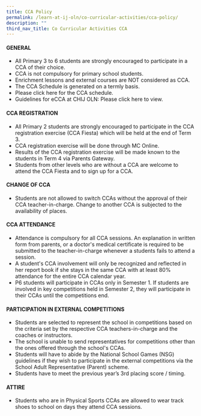 ```yaml
---
title: CCA Policy
permalink: /learn-at-ij-oln/co-curricular-activities/cca-policy/
description: ""
third_nav_title: Co Curricular Activities CCA
---
```


<h4><strong>GENERAL</strong></h4>
<ul>
<li>All Primary 3 to 6 students are strongly encouraged to participate in a CCA of their choice.</li>
<li>CCA is not compulsory for primary school students.</li>
<li>Enrichment lessons and external courses are NOT considered as CCA.</li>
<li>The CCA Schedule is generated on a termly basis.</li>
<li>Please click here for the CCA schedule.</li>
<li>Guidelines for eCCA at CHIJ OLN: Please click here to view.</li>
</ul>
<h4><strong>CCA REGISTRATION</strong></h4>
<ul>
<li>All Primary 2 students are strongly encouraged to participate in the CCA registration exercise (CCA Fiesta) which will be held at the end of Term 3.</li>
<li>CCA registration exercise will be done through MC Online.</li>
<li>Results of the CCA registration exercise will be made known to the students in Term 4 via Parents Gateway.</li>
<li>Students from other levels who are without a CCA are welcome to attend the CCA Fiesta and to sign up for a CCA.</li>
</ul>
<h4><strong>CHANGE OF CCA</strong></h4>
<ul>
<li>Students are not allowed to switch CCAs without the approval of their CCA teacher-in-charge. Change to another CCA is subjected to the availability of places.</li>
</ul>
<h4><strong>CCA ATTENDANCE</strong></h4>
<ul>
<li>Attendance is compulsory for all CCA sessions. An explanation in written form from parents, or a doctor's medical certificate is required to be submitted to the teacher-in-charge whenever a students fails to attend a session.</li>
<li>A student's CCA involvement will only be recognized and reflected in her report book if she stays in the same CCA with at least 80% attendance for the entire CCA calendar year.</li>
<li>P6 students will participate in CCAs only in Semester 1. If students are involved in key competitions held in Semester 2, they will participate in their CCAs until the competitions end.</li>
</ul>
<h4><strong>PARTICIPATION IN EXTERNAL COMPETITIONS</strong></h4>
<ul>
<li>Students are selected to represent the school in competitions based on the criteria set by the respective CCA teachers-in-charge and the coaches or instructors.</li>
<li>The school is unable to send representatives for competitions other than the ones offered through the school's CCAs.</li>
<li>Students will have to abide by the National School Games (NSG) guidelines if they wish to participate in the external competitions via the School Adult Representative (Parent) scheme.</li>
<li>Students have to meet the previous year&rsquo;s 3rd placing score / timing.</li>
</ul>
<h4><strong>ATTIRE</strong></h4>
<ul>
<li>Students who are in Physical Sports CCAs are allowed to wear track shoes to school on days they attend CCA sessions.</li>
</ul>